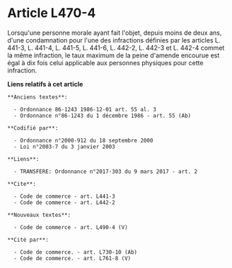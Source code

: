 # Article L470-4

Lorsqu'une personne morale ayant fait l'objet, depuis moins de deux ans, d'une condamnation pour l'une des infractions
définies par les articles L. 441-3, L. 441-4, L. 441-5, L. 441-6, L. 442-2, L. 442-3 et L. 442-4 commet la même infraction,
le taux maximum de la peine d'amende encourue est égal à dix fois celui applicable aux personnes physiques pour cette
infraction.

**Liens relatifs à cet article**

	**Anciens textes**:

	  - Ordonnance 86-1243 1986-12-01 art. 55 al. 3
	  - Ordonnance n°86-1243 du 1 décembre 1986 - art. 55 (Ab)

	**Codifié par**:

	  - Ordonnance n°2000-912 du 18 septembre 2000
	  - Loi n°2003-7 du 3 janvier 2003

	**Liens**:

	  - TRANSFERE: Ordonnance n°2017-303 du 9 mars 2017 - art. 2

	**Cite**:

	  - Code de commerce - art. L441-3
	  - Code de commerce - art. L442-2

	**Nouveaux textes**:

	  - Code de commerce - art. L490-4 (V)

	**Cité par**:

	  - Code de commerce. - art. L730-10 (Ab)
	  - Code de commerce. - art. L761-8 (V)
